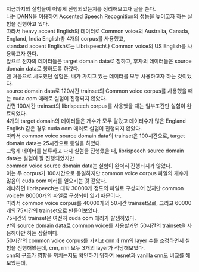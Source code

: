 지금까지의 실험들이 어떻게 진행되었는지를 정리해보고자 글을 쓴다.  
나는 DANN을 이용하여 Accented Speech Recognition의 성능을 높이고자 하는 실험을 진행하고 있다.  
따라서 heavy accent English의 데이터로 Common voice의 Australia, Canada, England, India English총 4개의 corpus를 사용했고,  
standard accent English로는 Librispeech나 Common voice의 US English를 사용하고자 한다.  
앞으로 전자의 데이터들은 target domain data로 칭하고, 후자의 데이터들은 source domain data로 칭하도록 하겠다.  
맨 처음으로 시도했던 실험은, 내가 가지고 있는 데이터를 모두 사용하고자 하는 것이었다.  
source domain data로 120시간 trainset의 Common voice corpus를 사용했을 때는 cuda oom 에러로 실험이 진행되지 않았다.  
반면 100시간 trainset의 librispeech corpus를 사용했을 때는 일부조건만 실험이 완료되었다.  
4개의 target domain의 데이터들은 개수가 모두 달랐고 데이터수가 많은 England English 같은 경우 cuda oom 에러로 실험이 진행되지 않았다.  
따라서 common voice source domain data의 trainset은 100시간으로, target domain data는 25시간으로 통일을 하였다.  
그렇게 데이터를 분류하고 다시 실험을 진행했을 때, librispeech source domain data는 실험이 잘 진행되었지만  
common voice source domain data는 실험이 완벽히 진행되지가 않았다.  
이는 두 corpus가 100시간으로 동일하지만 common voice corpus 파일의 개수가 많음이 cuda oom 에러를 일으키는 것 같았다.  
왜냐하면 librispeech는 대략 30000개 정도의 파일로 구성되어 있지만 common voice는 80000개의 파일로 구성되어 있기 때문이다.  
따라서 common voice corpus를 40000개의 50시간 trainset으로, 그리고 60000개의 75시간의 trainset으로 만들어보았다.  
75시간의 trainset은 여전히 cuda oom 에러가 발생하였다.  
만약 source domain data로 common voice를 사용할거면 50시간의 trainset을 사용해야만 하는 상황이다.  
50시간의 common voice corpus를 가지고 cnn과 rnn의 layer 수를 조정하면서 실험을 진행해봤는데, 
cnn, rnn 모두 3개의 layer가 적당해보였다.  
cnn의 구조가 영향을 끼치는지도 확인하기 위하여 resnet과 vanilla cnn도 비교를 해보았는데,
